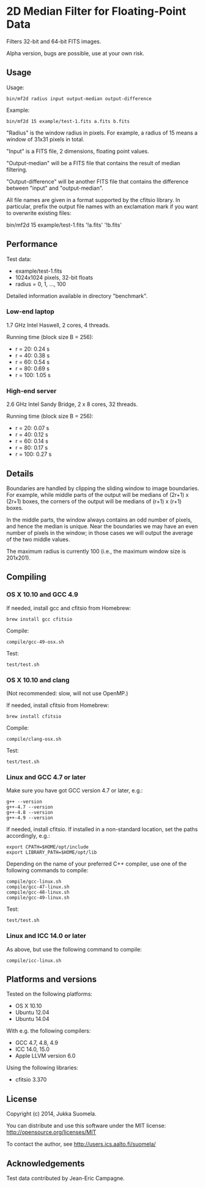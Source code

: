 2D Median Filter for Floating-Point Data
========================================

Filters 32-bit and 64-bit FITS images.

Alpha version, bugs are possible, use at your own risk.


Usage
-----

Usage:

    bin/mf2d radius input output-median output-difference

Example:

    bin/mf2d 15 example/test-1.fits a.fits b.fits

"Radius" is the window radius in pixels. For example, a radius
of 15 means a window of 31x31 pixels in total.

"Input" is a FITS file, 2 dimensions, floating point values.

"Output-median" will be a FITS file that contains the result
of median filtering.

"Output-difference" will be another FITS file that contains
the difference between "input" and "output-median".

All file names are given in a format supported by the cfitsio
library. In particular, prefix the output file names with an
exclamation mark if you want to overwrite existing files:

  bin/mf2d 15 example/test-1.fits '!a.fits' '!b.fits'


Performance
-----------

Test data:

  - example/test-1.fits
  - 1024x1024 pixels, 32-bit floats
  - radius = 0, 1, ..., 100

Detailed information available in directory "benchmark".


### Low-end laptop

1.7 GHz Intel Haswell, 2 cores, 4 threads.

Running time (block size B = 256):

  - r =  20:  0.24 s
  - r =  40:  0.38 s
  - r =  60:  0.54 s
  - r =  80:  0.69 s
  - r = 100:  1.05 s


### High-end server

2.6 GHz Intel Sandy Bridge, 2 x 8 cores, 32 threads.

Running time (block size B = 256):

  - r =  20:  0.07 s
  - r =  40:  0.12 s
  - r =  60:  0.14 s
  - r =  80:  0.17 s
  - r = 100:  0.27 s


Details
-------

Boundaries are handled by clipping the sliding window to
image boundaries. For example, while middle parts of the output
will be medians of (2r+1) x (2r+1) boxes, the corners of the
output will be medians of (r+1) x (r+1) boxes.

In the middle parts, the window always contains an odd number
of pixels, and hence the median is unique. Near the boundaries
we may have an even number of pixels in the window; in those
cases we will output the average of the two middle values.

The maximum radius is currently 100 (i.e., the maximum window
size is 201x201).


Compiling
---------

### OS X 10.10 and GCC 4.9

If needed, install gcc and cfitsio from Homebrew:

    brew install gcc cfitsio

Compile:

    compile/gcc-49-osx.sh

Test:

    test/test.sh


### OS X 10.10 and clang

(Not recommended: slow, will not use OpenMP.)

If needed, install cfitsio from Homebrew:

    brew install cfitsio

Compile:

    compile/clang-osx.sh

Test:

    test/test.sh


### Linux and GCC 4.7 or later

Make sure you have got GCC version 4.7 or later, e.g.:

    g++ --version
    g++-4.7 --version
    g++-4.8 --version
    g++-4.9 --version

If needed, install cfitsio. If installed in a non-standard
location, set the paths accordingly, e.g.:

    export CPATH=$HOME/opt/include
    export LIBRARY_PATH=$HOME/opt/lib

Depending on the name of your preferred C++ compiler, use
one of the following commands to compile:

    compile/gcc-linux.sh
    compile/gcc-47-linux.sh
    compile/gcc-48-linux.sh
    compile/gcc-49-linux.sh

Test:

    test/test.sh


### Linux and ICC 14.0 or later

As above, but use the following command to compile:

    compile/icc-linux.sh


Platforms and versions
----------------------

Tested on the following platforms:

  - OS X 10.10
  - Ubuntu 12.04
  - Ubuntu 14.04

With e.g. the following compilers:

  - GCC 4.7, 4.8, 4.9
  - ICC 14.0, 15.0
  - Apple LLVM version 6.0

Using the following libraries:

  - cfitsio 3.370


License
-------

Copyright (c) 2014, Jukka Suomela.

You can distribute and use this software under the MIT license:
http://opensource.org/licenses/MIT

To contact the author, see http://users.ics.aalto.fi/suomela/


Acknowledgements
----------------

Test data contributed by Jean-Eric Campagne.
